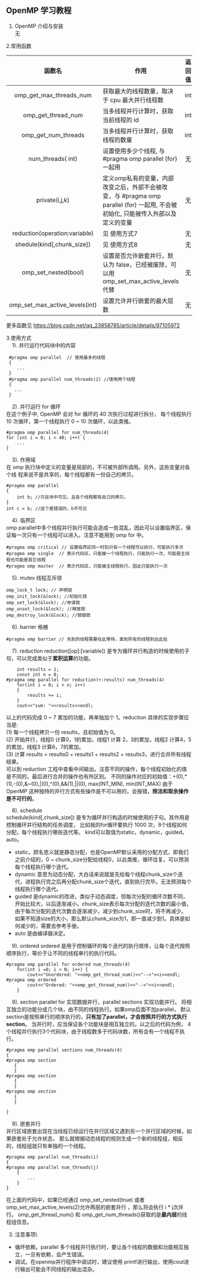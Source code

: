 ## OpenMP 学习教程

1. OpenMP 介绍与安装\
  无
  
2.常用函数

  | 函数名                            |         作用          |   返回值    |
  | :---:                            | ------                | :---:      |
  |  omp_get_max_threads_num | 获取最大的线程数量，取决于 cpu 最大并行线程数|int|
  | omp_get_thread_num | 当多线程并行计算时，获取当前线程的 id |  int|
  |omp_get_num_threads | 当多线程并行计算时，获取线程的数量 | int |
  | num_threads( int)  | 设置使用多少个线程, 与 #pragma omp parallel (for) 一起用 | 无 |
  | private(i,j,k) | 定义omp私有的变量，内部改变之后，外部不会被改变，与 #pragma omp parallel (for) 一起用, 不会被初始化, 只能被传入外部以及定义的变量|无| 
  | reduction(operation:variable) | 见 使用方式7 | 无 | 
  |shedule(kind[,chunk_size])|见 使用方式8 | 无 |
  |omp_set_nested(bool) | 设置是否允许嵌套并行，默认为 false，已经被废除，可以用omp_set_max_active_levels代替| 无|  
  |omp_set_max_active_levels(int)| 设置允许并行嵌套的最大层数| 无|  
  
更多函数见 https://blog.csdn.net/qq_23858785/article/details/97105972
  
3.使用方式\
&nbsp;&nbsp;&nbsp; 1). 并行运行代码块中的内容
      
 ````       
  #pragma omp parallel  // 使用最多的线程
  { 
     ...
  }
  #pragma omp parallel num_threads(2) //使用两个线程
  {
    ...
  }
 ````
&nbsp;&nbsp;&nbsp; 2). 并行运行 for 循环\
在这个例子中, OpenMP 会对 for 循环的 40 次执行过程进行拆分，
每个线程执行 10 次循环，第一个线程执行 0 ~ 10 次循环，以此类推。
````
#pragma omp parallel for num_threads(4)
for (int i = 0; i < 40; i++) {
    ...
}
````
&nbsp;&nbsp;&nbsp; 3). 作用域\
在 omp 执行块中定义的变量是局部的，不可被外部所调用。另外，这些变量对各个线
程来说不是共享的，每个线程都有一份自己的拷贝。
````
#pragma omp parallel
{
    int b; //只在块中可见，且各个线程都有自己的拷贝。
}
int c = b; //这个是错误的，b不可见
````
&nbsp;&nbsp;&nbsp; 4). 临界区\
omp parallel中多个线程并行执行可能会造成一些混乱，因此可以设置临界区，保证每一次只有一个线程可以进入。注意不能用到 omp for 中。
````
#pragma omp critical // 设置临界区同一时刻只有一个线程可以执行，可能执行多次
#pragma omp single  // 表示代码区，只能被一个线程执行，只能执行一次，可能是主线程也可能是其它线程
#pragma omp master  // 表示代码区，只能被主线程执行，因此只能执行一次
````
&nbsp;&nbsp;&nbsp; 5). mutex 线程互斥锁
````
omp_lock_t lock; // 声明锁
omp_init_lock(&lock); //初始化锁
omp_set_lock(&lock); //申请锁
omp_unset_lock(&lock); //释放锁
omp_destroy_lock(&lock); //销毁锁
````
&nbsp;&nbsp;&nbsp; 6). barrier 格栅
````
#pragma omp barrier // 先到的线程需要在此等待，直到所有的线程到达此处
````
&nbsp;&nbsp;&nbsp; 7). reduction
reduction([op]:[variable]) 是专为循环并行构造的时候使用的子句，可以完成类似于**累积运算**的功能。
```
    int results = 1;
    const int n = 8;
#pragma omp parallel for reduction(+:results) num_threads(4)
    for(int i = 0; i < n; i++)
    {
        results += i;
    }
    cout<<"sum: "<<results<<endl;
```
以上的代码完成 0 ~ 7 累加的功能，再单独加个 1。reduction 具体的实现步骤应当是:\
(1) 每一个线程拷贝一份 results，且初始值为 0。\
(2) 开始并行，线程0 计算0，1的累加，线程1 计算 2，3的累加，线程2 计算4，5的累加，线程3 计算6，7的累加。\
(3) 计算 results = results0 + results1 + results2 + results3，进行合并所有线程结果。\
可以到 reduction 工程中查看中间输出。注意不同的操作，每个线程初始化的值是不同的，最后进行合并的操作也有所区别。
不同的操作对应的初始值：+(0),*(1),-(0),&~(0),|(0),^(0),&&(1),||(0), max(INT_MIN), min(INT_MAX)
由于 OpenMP 这种独特的并行方式有些操作是不可以用的，会报错，**除法和取余操作是不可行的**。

&nbsp;&nbsp;&nbsp; 8). schedule\
schedule(kind[,chunk_size]) 是专为循环并行构造的时候使用的子句。其作用是控制循环并行结构的任务调度，
比如我的for循环要执行 1000 次，8个线程如何分配，每个线程执行哪些迭代等。
kind可以取值为static，dynamic，guided，auto。
* static，顾名思义就是静态分配，也是OpenMP默认采用的分配方式，即我们之前介绍的，0 ~ chunk_size分配给线程0，以此类推，循环往复。可以预测每个线程执行哪个迭代。
* dynamic 意思为动态分配，大白话来说就是先给每个线程chunk_size个迭代，进程执行完之后再分配chunk_size个迭代，直到执行完毕。无法预测每个线程执行哪个迭代。
* guided 是dynamic的改进，类似于动态调度，但每次分配的循环次数不同，
开始比较大，以后逐渐减小。chunk_size表示每次分配的迭代次数的最小值，
由于每次分配的迭代次数会逐渐减少，减少到chunk_size时，将不再减少。
如果不知道size的大小，那么默认chunk_size为1，即一直减少到1。具体是如何减少的，需要去参考手册。
* auto 是由编译器决定。

&nbsp;&nbsp;&nbsp; 9). ordered
ordered 是用于控制循环的每个迭代的执行顺序，让每个迭代按照顺序执行，等价于让不同的线程串行的执行代码。
```
#pragma omp parallel for ordered num_threads(4)
    for(int i =0; i < N; i++) {
        cout<<"Unordered: "<<omp_get_thread_num()<<"-->"<<i<<endl;
#pragma omp ordered
        cout<<"Ordered: "<<omp_get_thread_num()<<"-->"<<i<<endl;
    }
```

&nbsp;&nbsp;&nbsp; 9). section
parallel for 实现数据并行，parallel sections 实现功能并行。
将相互独立的功能分成几个块，由不同的线程执行。如果omp后面不加parallel，
默认section是按照串行的顺序执行的，**只有加了parallel，才会按照并行的方式执行section**。
当并行时，应当保证各个功能块是相互独立的。以之后的代码为例，
4个线程并行执行3个代码块，由于线程数多于代码块数，所有会有一个线程不执行。
```
#pragma omp parallel sections num_threads(4)
{
#pragma omp section
   {
   }
#pragma omp section
   {
   }
#pragma omp section
   {
   }

} 
```

&nbsp;&nbsp;&nbsp; 9). 嵌套并行\
并行区域嵌套出现在当线程已经运行在并行区域又遇到另一个并行区域的时候，如果嵌套处于允许状态，
那么就根据动态线程的规则生成一个新的线程组，相反的，线程组就只有单独的一个线程。
```
#pragma omp parallel num_threads(i)
{
#pragma omp parallel num_threads(j)
    {
        ...
    }
}
```
在上面的代码中，如果已经通过 omp_set_nested(true) 或者 
omp_set_max_active_levels(2)允许两层的嵌套并行 ，那么将会执行 i * j次并行。
omp_get_thread_num() 和 omp_get_num_threads()获取的是**最内层**的线程组信息。

3. 注意事项\
* 循环依赖。parallel 多个线程并行执行时，要让各个线程的数据和功能相互独立，一旦有依赖，会产生错误。
* 调试。在openmp并行程序中调试时，建议使用 printf进行输出，使用cout进行输出可能会不同线程的输出混杂。
